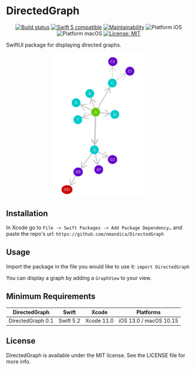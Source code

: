 # DirectedGraph

<p align="center">
<a href="https://travis-ci.org/nmandica/DirectedGraph"><img src="https://travis-ci.org/nmandica/DirectedGraph.svg?branch=master" alt="Build status" /></a>
<a href="https://developer.apple.com/swift"><img src="https://img.shields.io/badge/swift5-compatible-4BC51D.svg?style=flat" alt="Swift 5 compatible" /></a>
<a href="https://codeclimate.com/github/nmandica/DirectedGraph/maintainability"><img src="https://api.codeclimate.com/v1/badges/3033680095c8ffe30f08/maintainability" alt="Maintainability" /></a>
<img src="https://img.shields.io/badge/platform-iOS-blue.svg?style=flat" alt="Platform iOS" />
<img src="https://img.shields.io/badge/platform-macOS-blue.svg?style=flat" alt="Platform macOS" />
<a href="https://raw.githubusercontent.com/xmartlabs/Eureka/master/LICENSE"><img src="http://img.shields.io/badge/license-MIT-blue.svg?style=flat" alt="License: MIT" /></a>
</p>

SwiftUI package for displaying directed graphs.

<p align="center">
<img src="./Demo/Media/Example1.png" alt="DirectedGraph example" width="250"/>
</p>

## Installation

In Xcode go to `File -> Swift Packages -> Add Package Dependency…` and paste the repo's url: `https://github.com/nmandica/DirectedGraph`

## Usage

Import the package in the file you would like to use it: `import DirectedGraph`

You can display a graph by adding a `GraphView` to your view.

## Minimum Requirements

| DirectedGraph         | Swift         | Xcode           | Platforms                          |
|------------------------|-------------|----------------|------------------------------|
| DirectedGraph 0.1   | Swift 5.2   | Xcode 11.0   | iOS 13.0 / macOS 10.15  |


## License

DirectedGraph is available under the MIT license. See the LICENSE file for more info.
